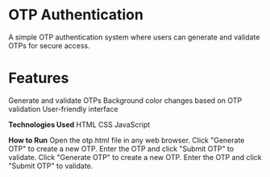 # OTP Authentication
A simple OTP authentication system where users can generate and validate OTPs for secure access.

# Features
Generate and validate OTPs
Background color changes based on OTP validation
User-friendly interface

**Technologies Used**
HTML
CSS
JavaScript

**How to Run**
Open the otp.html file in any web browser.
Click "Generate OTP" to create a new OTP.
Enter the OTP and click "Submit OTP" to validate.
Click "Generate OTP" to create a new OTP.
Enter the OTP and click "Submit OTP" to validate.
